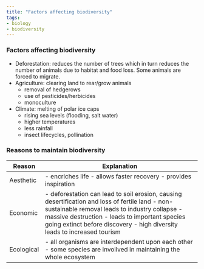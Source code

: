 ```yaml
---
title: "Factors affecting biodiversity"
tags:
- biology
- biodiversity
---
```


### Factors affecting biodiversity

- Deforestation: reduces the number of trees which in turn reduces the number of animals due to habitat and food loss. Some animals are forced to migrate.
- Agriculture: clearing land to rear/grow animals 
	- removal of hedgerows
	- use of pesticides/herbicides
	- monoculture
- Climate: melting of polar ice caps
	- rising sea levels (flooding, salt water)
	- higher temperatures
	- less rainfall
	- insect lifecycles, pollination

### Reasons to maintain biodiversity


| **Reason** | **Explanation**                                                                                                                                                                                                                                                               |
|------------|-------------------------------------------------------------------------------------------------------------------------------------------------------------------------------------------------------------------------------------------------------------------------------|
| Aesthetic  | - encriches life - allows faster recovery - provides inspiration                                                                                                                                                                                                              |
| Economic   | - deforestation can lead to soil erosion, causing desertification and loss of fertile land - non-sustainable removal leads to industry collapse - massive destruction - leads to important species going extinct before discovery - high diversity leads to increased tourism |
| Ecological | - all organisms are interdependent upon each other - some species are invoilved in maintaining the whole ecosystem                                                                                                                                                            |





‎‎